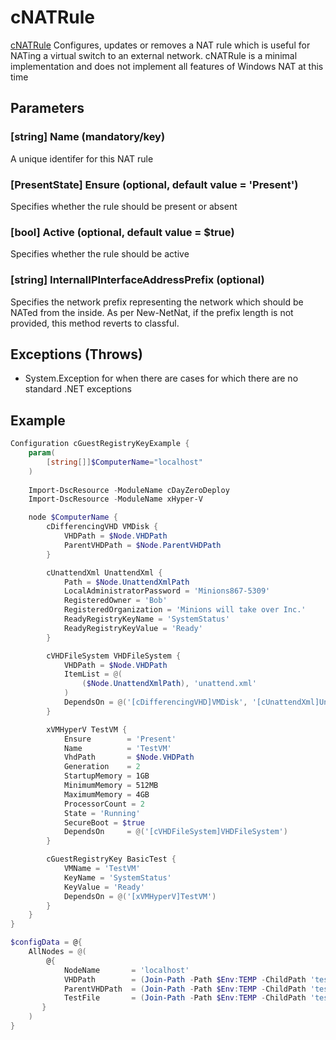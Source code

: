 # cNATRule
[cNATRule](https://github.com/darrenstarr/cDayZeroDeploy/tree/master/DSCResources/cNATRule) 
Configures, updates or removes a NAT rule which is useful for NATing a virtual switch to an external network. cNATRule is a minimal
implementation and does not implement all features of Windows NAT at this time

## Parameters
### [string] Name (mandatory/key)
A unique identifer for this NAT rule
### [PresentState] Ensure (optional, default value = 'Present')
Specifies whether the rule should be present or absent
### [bool] Active (optional, default value = $true)
Specifies whether the rule should be active
### [string] InternalIPInterfaceAddressPrefix (optional)
Specifies the network prefix representing the network which should be NATed from the inside. As per New-NetNat, if the prefix length
is not provided, this method reverts to classful.

## Exceptions (Throws)
* System.Exception for when there are cases for which there are no standard .NET exceptions

## Example

```Powershell
Configuration cGuestRegistryKeyExample {
    param(
        [string[]]$ComputerName="localhost"
    )
    
    Import-DscResource -ModuleName cDayZeroDeploy
    Import-DscResource -ModuleName xHyper-V

    node $ComputerName {
        cDifferencingVHD VMDisk {
            VHDPath = $Node.VHDPath
            ParentVHDPath = $Node.ParentVHDPath
        }

        cUnattendXml UnattendXml {
            Path = $Node.UnattendXmlPath
            LocalAdministratorPassword = 'Minions867-5309'
            RegisteredOwner = 'Bob'
            RegisteredOrganization = 'Minions will take over Inc.'
            ReadyRegistryKeyName = 'SystemStatus'
            ReadyRegistryKeyValue = 'Ready'
        }

        cVHDFileSystem VHDFileSystem {
            VHDPath = $Node.VHDPath
            ItemList = @(
                ($Node.UnattendXmlPath), 'unattend.xml'
            )
            DependsOn = @('[cDifferencingVHD]VMDisk', '[cUnattendXml]UnattendXml')
        }

        xVMHyperV TestVM {
            Ensure        = 'Present'
            Name          = 'TestVM'
            VhdPath       = $Node.VHDPath
            Generation    = 2
            StartupMemory = 1GB
            MinimumMemory = 512MB
            MaximumMemory = 4GB
            ProcessorCount = 2
            State = 'Running'
            SecureBoot = $true
            DependsOn     = @('[cVHDFileSystem]VHDFileSystem')
        }

        cGuestRegistryKey BasicTest {
            VMName = 'TestVM'
            KeyName = 'SystemStatus'
            KeyValue = 'Ready'
            DependsOn = @('[xVMHyperV]TestVM')
        }
    }
}

$configData = @{
    AllNodes = @(
        @{
            NodeName       = 'localhost'
            VHDPath        = (Join-Path -Path $Env:TEMP -ChildPath 'testwindowsvhd2.vhdx')
            ParentVHDPath  = (Join-Path -Path $Env:TEMP -ChildPath 'testwindowsvhd.vhdx')
            TestFile       = (Join-Path -Path $Env:TEMP -ChildPath 'testfile.txt')
       }
    )
}
```
